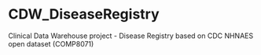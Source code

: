 # CDW_DiseaseRegistry
Clinical Data Warehouse project - Disease Registry based on CDC NHNAES open dataset (COMP8071)
